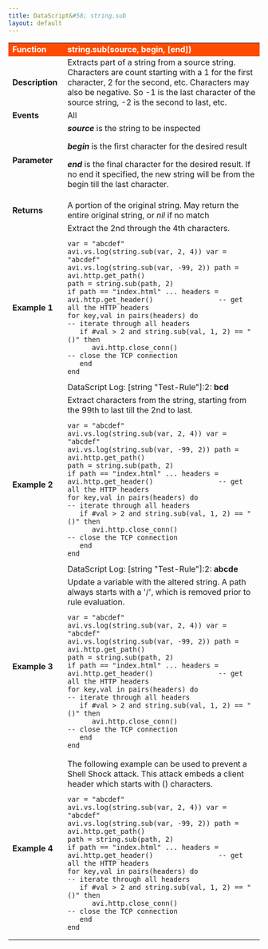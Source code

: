 ```yaml
---
title: DataScript&#58; string.sub
layout: default
---
```

<table class="table table-hover"> 
 <tbody> 
  <tr bgcolor="ff4b00"> 
   <td width="100"><span style="color: white; font-size: medium;"><strong>Function</strong></span></td> 
   <td width="600"><span style="color: white;"><b>string.sub(source, begin, [end])</b></span></td> 
  </tr> 
  <tr> 
   <td width="100"><span style="font-size: medium;"><strong>Description</strong></span></td> 
   <td width="600">Extracts part of a string from a source string.  Characters are count starting with a 1 for the first character, 2 for the second, etc.  Characters may also be negative.  So -1 is the last character of the source string, -2 is the second to last, etc.</td> 
  </tr> 
  <tr> 
   <td width="100"><span style="font-size: medium;"><strong>Events</strong></span></td> 
   <td width="600">All</td> 
  </tr> 
  <tr> 
   <td width="100"><span style="font-size: medium;"><strong>Parameter</strong></span></td> 
   <td width="600"><strong><em>source</em> </strong>is the string to be inspected<p></p> <p><strong><em>begin</em> </strong>is the first character for the desired result</p> <p><strong><em>end</em> </strong>is the final character for the desired result.  If no end it specified, the new string will be from the begin till the last character.</p></td> 
  </tr> 
  <tr> 
   <td width="100"><span style="font-size: medium;"><strong>Returns</strong></span></td> 
   <td width="600">A portion of the original string.  May return the entire original string, or <em>nil</em> if no match</td> 
  </tr> 
  <tr> 
   <td width="100"><span style="font-size: medium;"><strong>Example 1</strong></span></td> 
   <td width="600">Extract the 2nd through the 4th characters.<br> 
    <!-- Crayon Syntax Highlighter v2.7.1 --> <pre><code class="language-lua">var = "abcdef"
avi.vs.log(string.sub(var, 2, 4)) var = "abcdef"
avi.vs.log(string.sub(var, -99, 2)) path = avi.http.get_path()
path = string.sub(path, 2)
if path == "index.html" ... headers = avi.http.get_header()                -- get all the HTTP headers
for key,val in pairs(headers) do               -- iterate through all headers
   if #val &gt; 2 and string.sub(val, 1, 2) == "()" then
      avi.http.close_conn()                    -- close the TCP connection
   end
end</code></pre> 
    <!-- [Format Time: 0.0013 seconds] --> DataScript Log: [string "Test-Rule"]:2: <strong>bcd</strong></td> 
  </tr> 
  <tr> 
   <td width="100"><span style="font-size: medium;"><strong>Example 2</strong></span></td> 
   <td width="600">Extract characters from the string, starting from the 99th to last till the 2nd to last.<br> 
    <!-- Crayon Syntax Highlighter v2.7.1 --> <pre><code class="language-lua">var = "abcdef"
avi.vs.log(string.sub(var, 2, 4)) var = "abcdef"
avi.vs.log(string.sub(var, -99, 2)) path = avi.http.get_path()
path = string.sub(path, 2)
if path == "index.html" ... headers = avi.http.get_header()                -- get all the HTTP headers
for key,val in pairs(headers) do               -- iterate through all headers
   if #val &gt; 2 and string.sub(val, 1, 2) == "()" then
      avi.http.close_conn()                    -- close the TCP connection
   end
end</code></pre> 
    <!-- [Format Time: 0.0014 seconds] --> DataScript Log: [string "Test-Rule"]:2: <strong>abcde</strong></td> 
  </tr> 
  <tr> 
   <td width="100"><span style="font-size: medium;"><strong>Example 3</strong></span></td> 
   <td width="600">Update a variable with the altered string.  A path always starts with a '/', which is removed prior to rule evaluation.<br> 
    <!-- Crayon Syntax Highlighter v2.7.1 --> <pre><code class="language-lua">var = "abcdef"
avi.vs.log(string.sub(var, 2, 4)) var = "abcdef"
avi.vs.log(string.sub(var, -99, 2)) path = avi.http.get_path()
path = string.sub(path, 2)
if path == "index.html" ... headers = avi.http.get_header()                -- get all the HTTP headers
for key,val in pairs(headers) do               -- iterate through all headers
   if #val &gt; 2 and string.sub(val, 1, 2) == "()" then
      avi.http.close_conn()                    -- close the TCP connection
   end
end</code></pre> 
    <!-- [Format Time: 0.0019 seconds] --> </td> 
  </tr> 
  <tr> 
   <td width="100"><span style="font-size: medium;"><strong>Example 4</strong></span></td> 
   <td width="600">The following example can be used to prevent a Shell Shock attack. This attack embeds a client header which starts with () characters.<br> 
    <!-- Crayon Syntax Highlighter v2.7.1 --> <pre><code class="language-lua">var = "abcdef"
avi.vs.log(string.sub(var, 2, 4)) var = "abcdef"
avi.vs.log(string.sub(var, -99, 2)) path = avi.http.get_path()
path = string.sub(path, 2)
if path == "index.html" ... headers = avi.http.get_header()                -- get all the HTTP headers
for key,val in pairs(headers) do               -- iterate through all headers
   if #val &gt; 2 and string.sub(val, 1, 2) == "()" then
      avi.http.close_conn()                    -- close the TCP connection
   end
end</code></pre> 
    <!-- [Format Time: 0.0036 seconds] --> </td> 
  </tr> 
 </tbody> 
</table>